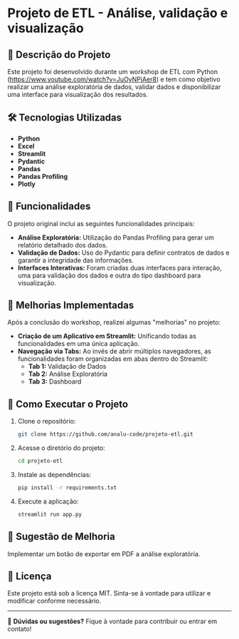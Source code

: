 # Projeto de ETL - Análise, validação e visualização

## 📌 Descrição do Projeto
Este projeto foi desenvolvido durante um workshop de ETL com Python (https://www.youtube.com/watch?v=JuOyNPjAer8) e tem como objetivo realizar uma análise exploratória de dados, validar dados e disponibilizar uma interface para visualização dos resultados.

## 🛠️ Tecnologias Utilizadas
- **Python**
- **Excel**
- **Streamlit**
- **Pydantic**
- **Pandas**
- **Pandas Profiling**
- **Plotly**

## 🔹 Funcionalidades
O projeto original inclui as seguintes funcionalidades principais:
- **Análise Exploratória:** Utilização do Pandas Profiling para gerar um relatório detalhado dos dados.
- **Validação de Dados:** Uso do Pydantic para definir contratos de dados e garantir a integridade das informações.
- **Interfaces Interativas:** Foram criadas duas interfaces para interação, uma para validação dos dados e outra do tipo dashboard para visualização.

## 🚀 Melhorias Implementadas
Após a conclusão do workshop, realizei algumas "melhorias" no projeto:
- **Criação de um Aplicativo em Streamlit:** Unificando todas as funcionalidades em uma única aplicação.
- **Navegação via Tabs:** Ao invés de abrir múltiplos navegadores, as funcionalidades foram organizadas em abas dentro do Streamlit:
  - **Tab 1:** Validação de Dados
  - **Tab 2:** Análise Exploratória
  - **Tab 3:** Dashboard

## 📂 Como Executar o Projeto
1. Clone o repositório:
   ```bash
   git clone https://github.com/analu-code/projeto-etl.git
   ```
2. Acesse o diretório do projeto:
   ```bash
   cd projeto-etl
   ```
3. Instale as dependências:
   ```bash
   pip install -r requirements.txt
   ```
4. Execute a aplicação:
   ```bash
   streamlit run app.py
   ```

## 🚀 Sugestão de Melhoria
Implementar um botão de exportar em PDF a análise exploratória.

## 📜 Licença
Este projeto está sob a licença MIT. Sinta-se à vontade para utilizar e modificar conforme necessário.

---
📌 **Dúvidas ou sugestões?** Fique à vontade para contribuir ou entrar em contato!

